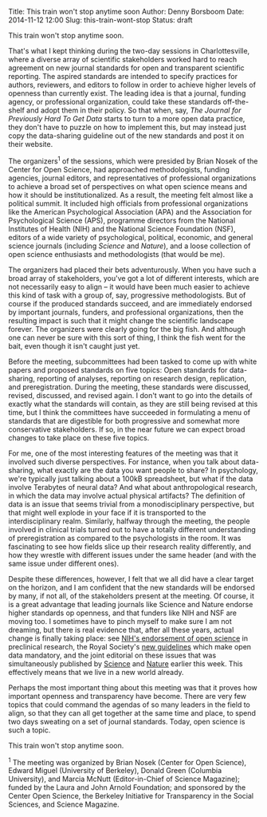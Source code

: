 Title: This train won't stop anytime soon
Author: Denny Borsboom
Date: 2014-11-12 12:00
Slug: this-train-wont-stop
Status: draft

This train won't stop anytime soon. 

That's what I kept thinking during the two-day sessions in Charlottesville, where a diverse array of scientific stakeholders worked hard to reach agreement on new journal standards for open and transparent scientific reporting. The aspired standards are intended to specify practices for authors, reviewers, and editors to follow in order to achieve higher levels of openness than currently exist. The leading idea is that a journal, funding agency, or professional organization, could take these standards off-the-shelf and adopt them in their policy. So that when, say, _The Journal for Previously Hard To Get Data_ starts to turn to a more open data practice, they don't have to puzzle on how to implement this, but may instead just copy the data-sharing guideline out of the new standards and post it on their website. 

The organizers<sup>1</sup> of the sessions, which were presided by Brian Nosek of the Center for Open Science, had approached methodologists, funding agencies, journal editors, and representatives of professional organizations to achieve a broad set of perspectives on what open science means and how it should be institutionalized. As a result, the meeting felt almost like a political summit. It included high officials from professional organizations like the American Psychological Association (APA) and the Association for Psychological Science (APS), programme directors from the National Institutes of Health (NIH) and the National Science Foundation (NSF), editors of a wide variety of psychological, political, economic, and general science journals (including _Science_ and _Nature_), and a loose collection of open science enthusiasts and methodologists (that would be me). 

The organizers had placed their bets adventurously. When you have such a broad array of stakeholders, you've got a lot of different interests, which are not necessarily easy to align – it would have been much easier to achieve this kind of task with a group of, say, progressive methodologists. But of course if the produced standards succeed, and are immediately endorsed by important journals, funders, and professional organizations, then the resulting impact is such that it might change the scientific landscape forever. The organizers were clearly going for the big fish. And although one can never be sure with this sort of thing, I think the fish went for the bait, even though it isn't caught just yet.

Before the meeting, subcommittees had been tasked to come up with white papers and proposed standards on five topics: Open standards for data-sharing, reporting of analyses, reporting on research design, replication, and preregistration. During the meeting, these standards were discussed, revised, discussed, and revised again. I don't want to go into the details of exactly what the standards will contain, as they are still being revised at this time, but I think the committees have succeeded in formulating a menu of standards that are digestible for both progressive and somewhat more conservative stakeholders. If so, in the near future we can expect broad changes to take place on these five topics.

For me, one of the most interesting features of the meeting was that it involved such diverse perspectives. For instance, when you talk about data-sharing, what exactly are the data you want people to share? In psychology, we're typically just talking about a 100kB spreadsheet, but what if the data involve Terabytes of neural data? And what about anthropological research, in which the data may involve actual physical artifacts? The definition of data is an issue that seems trivial from a monodisciplinary perspective, but that might well explode in your face if it is transported to the interdisciplinary realm. Similarly, halfway through the meeting, the people involved in clinical trials turned out to have a totally different understanding of preregistration as compared to the psychologists in the room. It was fascinating to see how fields slice up their research reality differently, and how they wrestle with different issues under the same header (and with the same issue under different ones). 

Despite these differences, however, I felt that we all did have a clear target on the horizon, and I am confident that the new standards will be endorsed by many, if not all, of the stakeholders present at the meeting. Of course, it is a great advantage that leading journals like Science and Nature endorse higher standards op openness, and that funders like NIH and NSF are moving too. I sometimes have to pinch myself to make sure I am not dreaming, but there is real evidence that, after all these years, actual change is finally taking place: see [NIH's endorsement of open science](http://www.nih.gov/about/reporting-preclinical-research.htm) in preclinical research, the Royal Society's [new guidelines](http://royalsocietypublishing.org/data-sharing) which make open data mandatory, and the joint editorial on these issues that was simultaneously published by [Science](http://www.sciencemag.org/content/346/6210/679.full) and [Nature](http://www.nature.com/news/journals-unite-for-reproducibility-1.16259?WT.ec_id=NATURE-20141106) earlier this week. This effectively means that we live in a new world already.

Perhaps the most important thing about this meeting was that it proves how important openness and transparency have become. There are very few topics that could command the agendas of so many leaders in the field to align, so that they can all get together at the same time and place, to spend two days sweating on a set of journal standards. Today, open science is such a topic. 

This train won't stop anytime soon. 

<sup>1</sup> The meeting was organized by Brian Nosek (Center for Open Science), Edward Miguel (University of Berkeley), Donald Green (Columbia University), and Marcia McNutt (Editor-in-Chief of Science Magazine); funded by the Laura and John Arnold Foundation; and sponsored by the Center Open Science, the Berkeley Initiative for Transparency in the Social Sciences, and Science Magazine.
